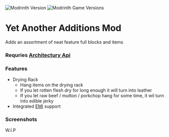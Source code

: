 ![Modrinth Version](https://img.shields.io/modrinth/v/avq72s6C?style=for-the-badge)  ![Modrinth Game Versions](https://img.shields.io/modrinth/game-versions/avq72s6C?style=for-the-badge)

# Yet Another Additions Mod
Adds an assortment of neat feature full blocks and items

### Requries [Architectury Api](https://modrinth.com/mod/architectury-api)

### Features
* Drying Rack
  * Hang items on the drying rack
  * If you let rotten flesh dry for long enough it will turn into leather
  * If you let raw beef / mutton / porkchop hang for some time, it wil turn into edible jerky
* Integrated [EMI](https://modrinth.com/mod/emi) support

### Screenshots
W.I.P
